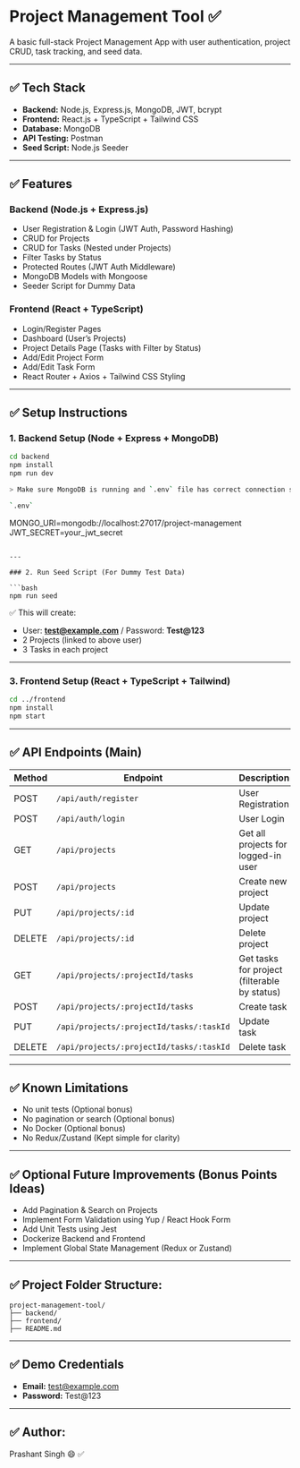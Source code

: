 # Project Management Tool ✅

A basic full-stack Project Management App with user authentication, project CRUD, task tracking, and seed data.

---

## ✅ Tech Stack

- **Backend:** Node.js, Express.js, MongoDB, JWT, bcrypt
- **Frontend:** React.js + TypeScript + Tailwind CSS
- **Database:** MongoDB
- **API Testing:** Postman
- **Seed Script:** Node.js Seeder

---

## ✅ Features

### Backend (Node.js + Express.js)

- User Registration & Login (JWT Auth, Password Hashing)
- CRUD for Projects
- CRUD for Tasks (Nested under Projects)
- Filter Tasks by Status
- Protected Routes (JWT Auth Middleware)
- MongoDB Models with Mongoose
- Seeder Script for Dummy Data

### Frontend (React + TypeScript)

- Login/Register Pages
- Dashboard (User’s Projects)
- Project Details Page (Tasks with Filter by Status)
- Add/Edit Project Form
- Add/Edit Task Form
- React Router + Axios + Tailwind CSS Styling

---

## ✅ Setup Instructions

### 1. Backend Setup (Node + Express + MongoDB)

```bash
cd backend
npm install
npm run dev

> Make sure MongoDB is running and `.env` file has correct connection string:

`.env`

```
MONGO_URI=mongodb://localhost:27017/project-management
JWT_SECRET=your_jwt_secret
```

---

### 2. Run Seed Script (For Dummy Test Data)

```bash
npm run seed
```

✅ This will create:

* User: **[test@example.com](mailto:test@example.com)** / Password: **Test\@123**
* 2 Projects (linked to above user)
* 3 Tasks in each project

---

### 3. Frontend Setup (React + TypeScript + Tailwind)

```bash
cd ../frontend
npm install
npm start
```

---

## ✅ API Endpoints (Main)

| Method | Endpoint                                 | Description                                  |
| ------ | ---------------------------------------- | -------------------------------------------- |
| POST   | `/api/auth/register`                     | User Registration                            |
| POST   | `/api/auth/login`                        | User Login                                   |
| GET    | `/api/projects`                          | Get all projects for logged-in user          |
| POST   | `/api/projects`                          | Create new project                           |
| PUT    | `/api/projects/:id`                      | Update project                               |
| DELETE | `/api/projects/:id`                      | Delete project                               |
| GET    | `/api/projects/:projectId/tasks`         | Get tasks for project (filterable by status) |
| POST   | `/api/projects/:projectId/tasks`         | Create task                                  |
| PUT    | `/api/projects/:projectId/tasks/:taskId` | Update task                                  |
| DELETE | `/api/projects/:projectId/tasks/:taskId` | Delete task                                  |

---

## ✅ Known Limitations

* No unit tests (Optional bonus)
* No pagination or search (Optional bonus)
* No Docker (Optional bonus)
* No Redux/Zustand (Kept simple for clarity)

---

## ✅ Optional Future Improvements (Bonus Points Ideas)

* Add Pagination & Search on Projects
* Implement Form Validation using Yup / React Hook Form
* Add Unit Tests using Jest
* Dockerize Backend and Frontend
* Implement Global State Management (Redux or Zustand)

---

## ✅ Project Folder Structure:

```
project-management-tool/
├── backend/
├── frontend/
├── README.md
```

---

## ✅ Demo Credentials

* **Email:** [test@example.com](mailto:test@example.com)
* **Password:** Test\@123

---

## ✅ Author:

Prashant Singh 😄 ✅

```
```

